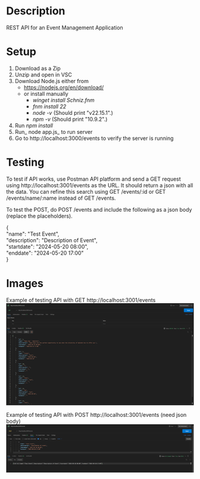 # Description
REST API for an Event Management Application

# Setup
1. Download as a Zip
2. Unzip and open in VSC
3.  Download Node.js either from
    - https://nodejs.org/en/download/
    - or install manually
      - _winget install Schniz.fnm_
      - _fnm install 22_
      - _node -v_ (Should print "v22.15.1".)
      - _npm -v_ (Should print "10.9.2".)
4. Run _npm install_
5. Run_ node app.js_ to run server
6. Go to http://localhost:3000/events to verify the server is running

# Testing
To test if API works, use Postman API platform and send a GET request using http://localhost:3001/events as the URL.
It should return a json with all the data. You can refine this search using GET /events/:id or GET /events/name/:name instead of GET /events.

To test the POST, do POST /events and include the following as a json body (replace the placeholders).

{ <br>
  "name": "Test Event", <br>
  "description": "Description of Event", <br>
  "startdate": "2024-05-20 08:00", <br>
  "enddate": "2024-05-20 17:00" <br> 
}


# Images
Example of testing API with GET http://localhost:3001/events
![GET example](/screenshots/Get.png?raw=true "GET example")

Example of testing API with POST http://localhost:3001/events (need json body)
![Post example](/screenshots/Post.png?raw=true "Post example")
